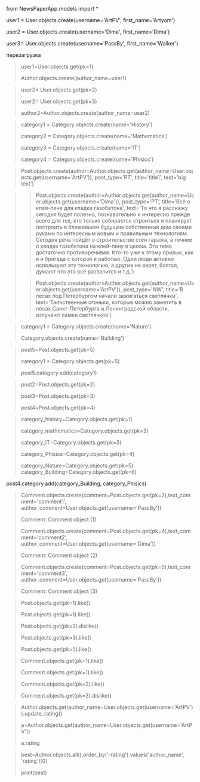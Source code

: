from NewsPaperApp.models import *  

user1 = User.objects.create(username='ArtPV', first_name='Artyom')
 
user2 = User.objects.create(username='Dima', first_name='Dima')

user3= User.objects.create(username='PassBy', first_name='Walker')

перезагрузка 

>user1=User.objects.get(pk=1)
>
>Author.objects.create(author_name=user1)


>user2= User.objects.get(pk=2)
>
>user2= User.objects.get(pk=3)
>
>author2=Author.objects.create(author_name=user2) 

> category1 = Category.objects.create(name='History')
> 
> category2 = Category.objects.create(name='Mathematics') 
> 
> category3 = Category.objects.create(name='IT')          
>
> category4 = Category.objects.create(name='Phisics')

>Post.objects.create(author=Author.objects.get(author_name=User.objects.get(username='ArtPV')), post_type='PT', title='title1', text='big text')

>
>> Post.objects.create(author=Author.objects.get(author_name=User.objects.get(username='Dima')), post_type='PT', title='Всё о клей-пене для кладки газобетона', text='То что я расскажу сегодня будет полезно, познавательно и интересно прежде всего для тех, кто только собирается строиться и планирует построить в ближайшем будущем собственный дом своими руками по интересным новым и правильным технологиям. Сегодня речь пойдёт о строительстве стен гаража, а точнее о кладке газобетона на клей-пену в целом. Эта тема достаточно противоречивая. Кто-то уже к этому привык, как я и бригада с которой я работаю. Одни люди активно используют эту технологию, а другие не верят, боятся, думают что это всё развалится и т.д.')
>
>> Post.objects.create(author=Author.objects.get(author_name=User.objects.get(username='ArtPV')), post_type='NW', title='В лесах под Петербургом начали зажигаться светлячки', text='Таинственные огоньки, которые можно заметить в лесах Санкт-Петербурга и Ленинградской области, излучают самки светлячков')  


> category1 = Category.objects.create(name='Nature')
>
> Category.objects.create(name='Building') 


> post5=Post.objects.get(pk=5)
> 
> category1 = Category.objects.get(pk=5)
> 
> post5.category.add(category1)

> post2=Post.objects.get(pk=2) 
>
> post3=Post.objects.get(pk=3) 
>
> post4=Post.objects.get(pk=4) 

> category_history=Category.objects.get(pk=1)
>
> category_mathematics=Category.objects.get(pk=2)
>
> category_IT=Category.objects.get(pk=3)          
>
> category_Phisics=Category.objects.get(pk=4)
>
> category_Nature=Category.objects.get(pk=5)  
> category_Building=Category.objects.get(pk=6) 

post4.category.add(category_Building, category_Phisics)

> Comment.objects.create(comment=Post.objects.get(pk=2),text_comment='comment1', author_comment=User.objects.get(username='PassBy'))
>
> Comment: Comment object (1)
>
> Comment.objects.create(comment=Post.objects.get(pk=4),text_comment='comment2', author_comment=User.objects.get(username='Dima'))    
>
> Comment: Comment object (2)
>
> Comment.objects.create(comment=Post.objects.get(pk=5),text_comment='comment3', author_comment=User.objects.get(username='PassBy'))
> 
> Comment: Comment object (3)

>Post.objects.get(pk=1).like()  
> 
> Post.objects.get(pk=1).like() 
> 
> Post.objects.get(pk=2).dislike() 
> 
> Post.objects.get(pk=3).like()
> 
> Post.objects.get(pk=5).like()
> 
> Comment.objects.get(pk=1).like()
> 
> Comment.objects.get(pk=1).like()
> 
> Comment.objects.get(pk=2).like() 
> 
> Comment.objects.get(pk=3).dislike() 


>Author.objects.get(author_name=User.objects.get(username='ArtPV')).update_rating()
>
> a=Author.objects.get(author_name=User.objects.get(username='ArtPV'))              
>
> a.rating


> best=Author.objects.all().order_by('-rating').values('author_name', 'rating')[0] 
> 
> print(best)


